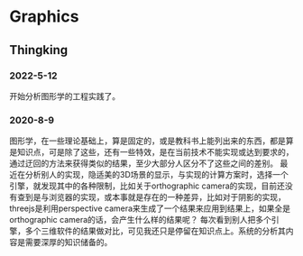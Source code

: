 # Graphics


## Thingking

### 2022-5-12

开始分析图形学的工程实践了。

### 2020-8-9

图形学，在一些理论基础上，算是固定的，或是教科书上能列出来的东西，都是算是知识点，可是除了这些，还有一些特效，是在当前技术不能实现或达到要求的，通过迂回的方法来获得类似的结果，至少大部分人区分不了这些之间的差别。
最近在分析别人的实现，隐适美的3D场景的显示，与实现的计算方案时，选择一个引擎，就发现其中的各种限制，比如关于orthographic camera的实现，目前还没有查到是与浏览器的实现，或本事就是存在的一种差异，比如对于阴影的实现，threejs是利用perspective camera来生成了一个结果来应用到结果上，如果全是orthographic camera的话，会产生什么样的结果呢？
每次看到别人把多个引擎，多个三维软件的结果做对比，可见我还只是停留在知识点上。系统的分析其内容是需要深厚的知识储备的。